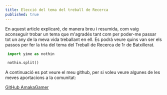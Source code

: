 ```yaml
---
title: Elecció del tema del treball de Recerca
published: true
---
```


En aquest article explicaré, de manera breu i resumida, com vaig aconseguir trobar un tema que m'agradés tant com per poder-me passar tot un any de la meva vida treballant en ell. Es podrà veure quins van ser els passos per fer la tria del tema del Treball de Recerca de 1r de Batxillerat.

```py
 import yime as nothin

 nothin.split()

 ```
A continuació es pot veure el meu github, per si voleu veure algunes de les meves aportacions a la comunitat:

[GitHub AmakaGamer](www.youtube.coom/AmakaGamer)